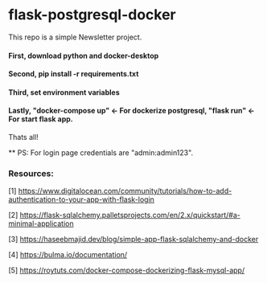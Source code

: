 # flask-postgresql-docker
This repo is a simple Newsletter project.

#### First, download python and docker-desktop

#### Second, pip install -r requirements.txt

#### Third, set environment variables

#### Lastly, "docker-compose up" <- For dockerize postgresql, "flask run" <- For start flask app.

Thats all!

** PS: For login page credentials are "admin:admin123".

### Resources:

[1] https://www.digitalocean.com/community/tutorials/how-to-add-authentication-to-your-app-with-flask-login

[2] https://flask-sqlalchemy.palletsprojects.com/en/2.x/quickstart/#a-minimal-application

[3] https://haseebmajid.dev/blog/simple-app-flask-sqlalchemy-and-docker

[4] https://bulma.io/documentation/

[5] https://roytuts.com/docker-compose-dockerizing-flask-mysql-app/

